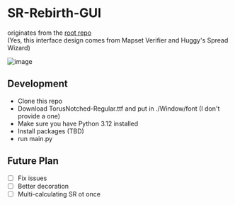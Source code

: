 # SR-Rebirth-GUI
originates from the [root repo](https://github.com/sunnyxxy/Star-Rating-Rebirth)<br>
(Yes, this interface design comes from Mapset Verifier and Huggy's Spread Wizard)

![image](https://github.com/user-attachments/assets/d259f9c5-a73a-42df-b4b4-738ad6dd13d4)

## Development
- Clone this repo
- Download TorusNotched-Regular.ttf and put in ./Window/font (I don't provide a one)
- Make sure you have Python 3.12 installed
- Install packages (TBD)
- run main.py

## Future Plan
- [ ] Fix issues
- [ ] Better decoration
- [ ] Multi-calculating SR ot once
